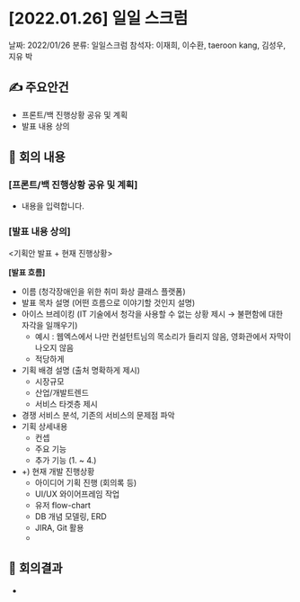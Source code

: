 # [2022.01.26] 일일 스크럼

날짜: 2022/01/26
분류: 일일스크럼
참석자: 이재희, 이수환, taeroon kang, 김성우, 지유 박

## ✍ 주요안건

- 프론트/백 진행상황 공유 및 계획
- 발표 내용 상의

## 📑 회의 내용

### [프론트/백 진행상황 공유 및 계획]

- 내용을 입력합니다.

### [발표 내용 상의]

<기획안 발표 + 현재 진행상황>

**[발표 흐름]**

- 이름 (청각장애인을 위한 취미 화상 클래스 플랫폼)
- 발표 목차 설명 (어떤 흐름으로 이야기할 것인지 설명)
- 아이스 브레이킹 (IT 기술에서 청각을 사용할 수 없는 상황 제시 → 불편함에 대한 자각을 일깨우기)
    - 예시 : 웹엑스에서 나만 컨설턴트님의 목소리가 들리지 않음, 영화관에서 자막이 나오지 않음
    - 적당하게
- 기획 배경 설명 (출처 명확하게 제시)
    - 시장규모
    - 산업/개발트렌드
    - 서비스 타겟층 제시
- 경쟁 서비스 분석, 기존의 서비스의 문제점 파악
- 기획 상세내용
    - 컨셉
    - 주요 기능
    - 추가 기능 (1. ~ 4.)
- +) 현재 개발 진행상황
    - 아이디어 기획 진행 (회의록 등)
    - UI/UX 와이어프레임 작업
    - 유저 flow-chart
    - DB 개념 모델링, ERD
    - JIRA, Git 활용
    - 

## 📢 회의결과

-